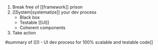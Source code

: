 1. Break free of [[framework]] prison
2. [[System|systematize]] your dev process
   - Black box
   - Testable [[UI]]
   - Coherent components
3. Take action

#summary of [[0 - UI dev process for 100% scalable and testable code]]
